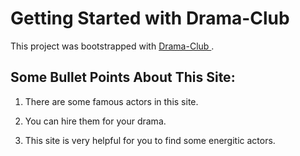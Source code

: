 # Getting Started with Drama-Club

This project was bootstrapped with [Drama-Club ](https://github.com/facebook/create-react-app).

## Some Bullet Points About This Site:

1. There are some famous actors in this site.

2. You can hire them for your drama.

3. This site is very helpful for you to find some energitic actors.
